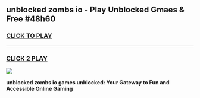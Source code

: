 
## unblocked zombs io - Play Unblocked Gmaes & Free #48h60
<h3>
<a href="https://news.freeplayer.one?title=unblocked_zombs_io&ref=24F">CLICK TO PLAY</a></h3>
<hr>

<h3>
<a href="https://news.freeplayer.one?title=unblocked_zombs_io&ref=24F">CLICK 2 PLAY</a>
  
</h3>

<a href="https://news.freeplayer.one?title=unblocked_zombs_io&ref=24F/"><img src="https://clearcache.store/games.png"></a>


**unblocked zombs io games unblocked: Your Gateway to Fun and Accessible Online Gaming**
